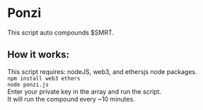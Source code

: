 # Ponzi
This script auto compounds $SMRT.

## How it works:
This script requires: nodeJS, web3, and ethersjs node packages.  
```npm install web3 ethers```  
```node ponzi.js```  
Enter your private key in the array and run the script.  
It will run the compound every ~10 minutes.
